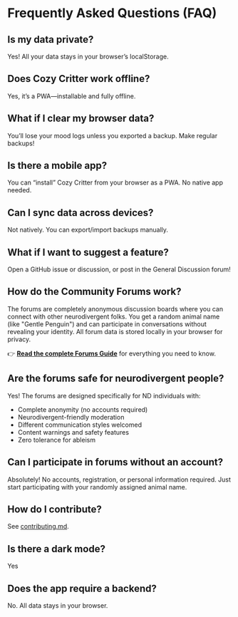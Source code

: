 # Frequently Asked Questions (FAQ)

## Is my data private?

Yes! All your data stays in your browser’s localStorage.

## Does Cozy Critter work offline?

Yes, it’s a PWA—installable and fully offline.

## What if I clear my browser data?

You’ll lose your mood logs unless you exported a backup. Make regular backups!

## Is there a mobile app?

You can “install” Cozy Critter from your browser as a PWA. No native app needed.

## Can I sync data across devices?

Not natively. You can export/import backups manually.

## What if I want to suggest a feature?

Open a GitHub issue or discussion, or post in the General Discussion forum!

## How do the Community Forums work?

The forums are completely anonymous discussion boards where you can connect with other neurodivergent folks. You get a random animal name (like "Gentle Penguin") and can participate in conversations without revealing your identity. All forum data is stored locally in your browser for privacy.

👉 **[Read the complete Forums Guide](../FORUMS.md)** for everything you need to know.

## Are the forums safe for neurodivergent people?

Yes! The forums are designed specifically for ND individuals with:
- Complete anonymity (no accounts required)
- Neurodivergent-friendly moderation
- Different communication styles welcomed
- Content warnings and safety features
- Zero tolerance for ableism

## Can I participate in forums without an account?

Absolutely! No accounts, registration, or personal information required. Just start participating with your randomly assigned animal name.

## How do I contribute?

See [contributing.md](./contributing.md).

## Is there a dark mode?

Yes

## Does the app require a backend?

No. All data stays in your browser.

